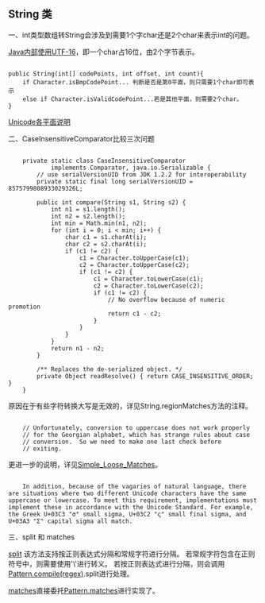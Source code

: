 String 类
---

一、int类型数组转String会涉及到需要1个字char还是2个char来表示int的问题。

[Java内部使用UTF-16](https://docs.oracle.com/javase/specs/jls/se8/html/jls-3.html#jls-3.1)，即一个char占16位，由2个字节表示。

<pre><code>
public String(int[] codePoints, int offset, int count){
    if Character.isBmpCodePoint... 判断是否是第0平面，则只需要1个char即可表示
    else if Character.isValidCodePoint...若是其他平面，则需要2个char。
}
</code></pre>

[Unicode各平面说明](https://www.sttmedia.com/unicode-basiclingualplane)



二、CaseInsensitiveComparator比较三次问题

<pre><code>
    private static class CaseInsensitiveComparator
            implements Comparator<String>, java.io.Serializable {
        // use serialVersionUID from JDK 1.2.2 for interoperability
        private static final long serialVersionUID = 8575799808933029326L;

        public int compare(String s1, String s2) {
            int n1 = s1.length();
            int n2 = s2.length();
            int min = Math.min(n1, n2);
            for (int i = 0; i < min; i++) {
                char c1 = s1.charAt(i);
                char c2 = s2.charAt(i);
                if (c1 != c2) {
                    c1 = Character.toUpperCase(c1);
                    c2 = Character.toUpperCase(c2);
                    if (c1 != c2) {
                        c1 = Character.toLowerCase(c1);
                        c2 = Character.toLowerCase(c2);
                        if (c1 != c2) {
                            // No overflow because of numeric promotion
                            return c1 - c2;
                        }
                    }
                }
            }
            return n1 - n2;
        }

        /** Replaces the de-serialized object. */
        private Object readResolve() { return CASE_INSENSITIVE_ORDER; }
    }
</code></pre>
原因在于有些字符转换大写是无效的，详见String.regionMatches方法的注释。
<pre><code>
    // Unfortunately, conversion to uppercase does not work properly
    // for the Georgian alphabet, which has strange rules about case
    // conversion.  So we need to make one last check before
    // exiting.
</code></pre>

更进一步的说明，详见[Simple_Loose_Matches](http://www.unicode.org/reports/tr18/#Simple_Loose_Matches)。

<pre><code>
    In addition, because of the vagaries of natural language, there are situations where two different Unicode characters have the same uppercase or lowercase. To meet this requirement, implementations must implement these in accordance with the Unicode Standard. For example, the Greek U+03C3 "σ" small sigma, U+03C2 "ς" small final sigma, and U+03A3 "Σ" capital sigma all match.
</code></pre>

三、split 和 matches

[split](http://grepcode.com/file/repository.grepcode.com/java/root/jdk/openjdk/8u40-b25/java/lang/String.java#String.split%28java.lang.String%2Cint%29)
该方法支持按正则表达式分隔和常规字符进行分隔。
若常规字符包含在正则符号中，则需要使用'\\'进行转义。
若按正则表达式进行分隔，则会调用[Pattern.compile(regex)](http://grepcode.com/file/repository.grepcode.com/java/root/jdk/openjdk/8u40-b25/java/util/regex/Pattern.java#Pattern.compile%28java.lang.String%29).split进行处理。

[matches](http://grepcode.com/file/repository.grepcode.com/java/root/jdk/openjdk/8u40-b25/java/lang/String.java#String.matches%28java.lang.String%29)直接委托[Pattern.matches](http://grepcode.com/file/repository.grepcode.com/java/root/jdk/openjdk/8u40-b25/java/util/regex/Pattern.java#Pattern.matches%28java.lang.String%2Cjava.lang.CharSequence%29)进行实现了。
